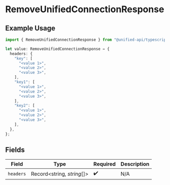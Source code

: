 # RemoveUnifiedConnectionResponse

## Example Usage

```typescript
import { RemoveUnifiedConnectionResponse } from "@unified-api/typescript-sdk/sdk/models/operations";

let value: RemoveUnifiedConnectionResponse = {
  headers: {
    "key": [
      "<value 1>",
      "<value 2>",
      "<value 3>",
    ],
    "key1": [
      "<value 1>",
      "<value 2>",
      "<value 3>",
    ],
    "key2": [
      "<value 1>",
      "<value 2>",
      "<value 3>",
    ],
  },
};
```

## Fields

| Field                      | Type                       | Required                   | Description                |
| -------------------------- | -------------------------- | -------------------------- | -------------------------- |
| `headers`                  | Record<string, *string*[]> | :heavy_check_mark:         | N/A                        |
